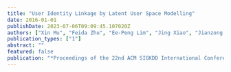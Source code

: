 ```yaml
---
title: "User Identity Linkage by Latent User Space Modelling"
date: 2016-01-01
publishDate: 2023-07-06T09:09:45.107020Z
authors: ["Xin Mu", "Feida Zhu", "Ee-Peng Lim", "Jing Xiao", "Jianzong Wang", "Zhi-Hua Zhou"]
publication_types: ["1"]
abstract: ""
featured: false
publication: "*Proceedings of the 22nd ACM SIGKDD International Conference on Knowledge Discovery and Data Mining, San Francisco, CA, USA, August 13-17, 2016*"
---
```


